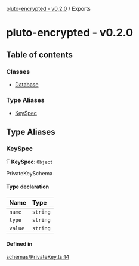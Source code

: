 [pluto-encrypted - v0.2.0](README.md) / Exports

# pluto-encrypted - v0.2.0

## Table of contents

### Classes

- [Database](classes/Database.md)

### Type Aliases

- [KeySpec](modules.md#keyspec)

## Type Aliases

### KeySpec

Ƭ **KeySpec**: `Object`

PrivateKeySchema

#### Type declaration

| Name | Type |
| :------ | :------ |
| `name` | `string` |
| `type` | `string` |
| `value` | `string` |

#### Defined in

[schemas/PrivateKey.ts:14](https://github.com/elribonazo/pluto-encrypted/blob/edacd9d/packages/database/src/schemas/PrivateKey.ts#L14)
